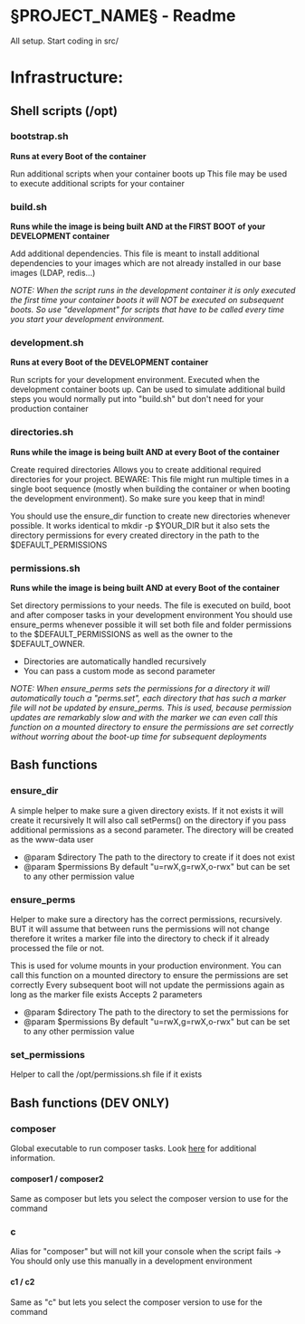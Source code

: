 # §PROJECT_NAME§ - Readme

All setup.
Start coding in src/

# Infrastructure:

## Shell scripts (/opt)
### bootstrap.sh
**Runs at every Boot of the container**

Run additional scripts when your container boots up
This file may be used to execute additional scripts for your container

### build.sh
**Runs while the image is being built AND at the FIRST BOOT of your DEVELOPMENT container**

Add additional dependencies.
This file is meant to install additional dependencies to your images which are not already installed
in our base images (LDAP, redis...)

_NOTE: When the script runs in the development container it is only executed the first time your container boots
it will NOT be executed on subsequent boots. So use "development" for scripts that have to be called every time
you start your development environment._

### development.sh
**Runs at every Boot of the DEVELOPMENT container**

Run scripts for your development environment.
Executed when the development container boots up. Can be used to simulate additional build steps
you would normally put into "build.sh" but don't need for your production container

### directories.sh
**Runs while the image is being built AND at every Boot of the container**

Create required directories
Allows you to create additional required directories for your project.
BEWARE: This file might run multiple times in a single boot sequence (mostly when building the container or when
booting the development environment). So make sure you keep that in mind!

You should use the ensure_dir function to create new directories whenever possible.
It works identical to mkdir -p $YOUR_DIR but it also sets the directory permissions
for every created directory in the path to the $DEFAULT_PERMISSIONS

### permissions.sh
**Runs while the image is being built AND at every Boot of the container**

Set directory permissions to your needs.
The file is executed on build, boot and after composer tasks in your development environment
You should use ensure_perms whenever possible it will set both file and folder permissions
to the $DEFAULT_PERMISSIONS as well as the owner to the $DEFAULT_OWNER.

- Directories are automatically handled recursively
- You can pass a custom mode as second parameter

_NOTE: When ensure_perms sets the permissions for a directory it will automatically touch a "perms.set",
each directory that has such a marker file will not be updated by ensure_perms.
This is used, because permission updates are remarkably slow and with the marker we can even
call this function on a mounted directory to ensure the permissions are set correctly without worring about
the boot-up time for subsequent deployments_

## Bash functions
### ensure_dir
A simple helper to make sure a given directory exists. If it not exists it will create it recursively
It will also call setPerms() on the directory if you pass additional permissions
as a second parameter. The directory will be created as the www-data user

- @param $directory The path to the directory to create if it does not exist
- @param $permissions By default "u=rwX,g=rwX,o-rwx" but can be set to any other permission value

### ensure_perms
Helper to make sure a directory has the correct permissions, recursively.
BUT it will assume that between runs the permissions will not change
therefore it writes a marker file into the directory to check if it already
processed the file or not.

This is used for volume mounts in your production environment.
You can call this function on a mounted directory to ensure the permissions are set correctly
Every subsequent boot will not update the permissions again as long as the marker file exists
Accepts 2 parameters

- @param $directory The path to the directory to set the permissions for
- @param $permissions By default "u=rwX,g=rwX,o-rwx" but can be set to any other permission value

### set_permissions
Helper to call the /opt/permissions.sh file if it exists

## Bash functions (DEV ONLY)
### composer
Global executable to run composer tasks. Look [here](https://getcomposer.org/doc/01-basic-usage.md) for additional information.

#### composer1 / composer2
Same as composer but lets you select the composer version to use for the command

### c
Alias for "composer" but will not kill your console when the script fails -> You should only use this
manually in a development environment

#### c1 / c2
Same as "c" but lets you select the composer version to use for the command

